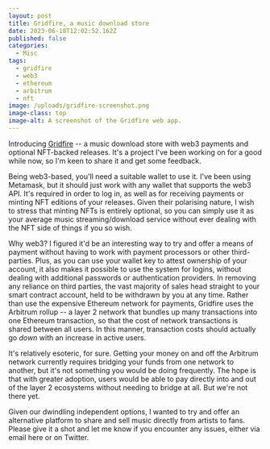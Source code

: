 ```yaml
---
layout: post
title: Gridfire, a music download store
date: 2023-06-18T12:02:52.162Z
published: false
categories:
  - Misc
tags:
  - gridfire
  - web3
  - ethereum
  - arbitrum
  - nft
image: /uploads/gridfire-screenshot.png
image-class: top
image-alt: A screenshot of the Gridfire web app.
---
```


Introducing [Gridfire](https://gridfire.app) -- a music download store with web3 payments and optional NFT-backed releases. It's a project I've been working on for a good while now, so I'm keen to share it and get some feedback.

Being web3-based, you'll need a suitable wallet to use it. I've been using Metamask, but it should just work with any wallet that supports the web3 API. It's required in order to log in, as well as for receiving payments or minting NFT editions of your releases. Given their polarising nature, I wish to stress that minting NFTs is entirely optional, so you can simply use it as your average music streaming/download service without ever dealing with the NFT side of things if you so wish.

Why web3? I figured it'd be an interesting way to try and offer a means of payment without having to work with payment processors or other third-parties. Plus, as you can use your wallet key to attest ownership of your account, it also makes it possible to use the system for logins, without dealing with additional passwords or authentication providers. In removing any reliance on third parties, the vast majority of sales head straight to your smart contract account, held to be withdrawn by you at any time. Rather than use the expensive Ethereum network for payments, Gridfire uses the Arbitrum rollup -- a layer 2 network that bundles up many transactions into one Ethereum transaction, so that the cost of network transactions is shared between all users. In this manner, transaction costs should actually go _down_ with an increase in active users.

It's relatively esoteric, for sure. Getting your money on and off the Arbitrum network currently requires bridging your funds from one network to another, but it's not something you would be doing frequently. The hope is that with greater adoption, users would be able to pay directly into and out of the layer 2 ecosystems without needing to bridge at all. But we're not there yet.

Given our dwindling independent options, I wanted to try and offer an alternative platform to share and sell music directly from artists to fans. Please give it a shot and let me know if you encounter any issues, either via email here or on Twitter.
